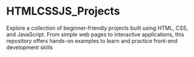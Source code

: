 # HTMLCSSJS_Projects
Explore a collection of beginner-friendly projects built using HTML, CSS, and JavaScript. From simple web pages to interactive applications, this repository offers hands-on examples to learn and practice front-end development skills
